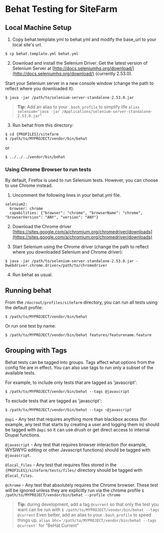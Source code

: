 # Behat Testing for SiteFarm

## Local Machine Setup
1. Copy behat.template.yml to behat.yml and modify the base_url to your local site's url.
```
$ cp behat.template.yml behat.yml
```

2. Download and install the Selenium Driver.
Get the latest version of Selenium Server at [http://docs.seleniumhq.org/download/](http://docs.seleniumhq.org/download/) (currently 2.53.0).

Start your Selenium server in a new console window (change the path to reflect where you downloaded it):
```
$ java -jar /path/to/selenium-server-standalone-2.53.0.jar
```

> **Tip:** Add an alias to your `.bash_profile` to simplify life
> `alias selenium="java -jar /Applications/selenium-server-standalone-2.53.0.jar"`

3. Run behat from this directory:
```
$ cd {PROFILES}/sitefarm
$ /path/to/MYPROJECT/vendor/bin/behat
```
or
```
$ ../../../vendor/bin/behat
```

### Using Chrome Browser to run tests
By default, Firefox is used to run Selenium tests. However, you can choose to use Chrome instead.

1. Uncomment the following lines in your behat.yml file.
```
selenium2:
  browser: chrome
  capabilities: {"browser": "chrome", "browserName": "chrome", "browserVersion": "ANY", "version": "ANY"}
```

2. Download the Chrome driver [https://sites.google.com/a/chromium.org/chromedriver/downloads](https://sites.google.com/a/chromium.org/chromedriver/downloads)

3. Start Selenium using the Chrome driver (change the path to reflect where you downloaded Selenium and Chrome driver):
```
$ java -jar /path/to/selenium-server-standalone-2.53.0.jar -Dwebdriver.chrome.driver=/path/to/chromedriver
```

4. Run behat as usual.


## Running behat

From the `/docroot/profiles/sitefarm` directory, you can run all tests using the default profile:
```
$ /path/to/MYPROJECT/vendor/bin/behat
```

Or run one test by name:
```
$ /path/to/MYPROJECT/vendor/bin/behat features/featurename.feature
```

## Grouping with Tags
Behat tests can be tagged into groups. Tags affect what options from the config file are in effect. You can also use tags to run only a subset of the available tests.

For example, to include only tests that are tagged as 'javascript':
```
$ /path/to/MYPROJECT/vendor/bin/behat --tags @javascript
```

To exclude tests that are tagged as 'javascript':
```
$ /path/to/MYPROJECT/vendor/bin/behat --tags ~@javascript
```

`@api` - Any test that requires anything more than blackbox access (for example, any test that starts by creating a user and logging them in) should be tagged with `@api` so it can use drush or get direct access to internal Drupal functions.

`@javascript` - Any test that requires browser interaction (for example, WYSIWYG editing or other Javascript functions) should be tagged with `@javascript`.

`@local_files` - Any test that requires files stored in the `{PROFILES}/sitefarm/tests/files/` directory should be tagged with `@local_files`.

`@chrome` - Any test that absolutely requires the Chrome browser. These test will be ignored unless they are explicitly run via the chrome profile `$ /path/to/MYPROJECT/vendor/bin/behat --profile chrome`

> **Tip:** during development, add a tag `@current` so that only the test you want can be run with `$ /path/to/MYPROJECT/vendor/bin/behat --tags @current`
> Even better, add an alias to your `.bash_profile` to speed things up.
> `alias bhc='/path/to/MYPROJECT/vendor/bin/behat --tags @current'` for "BeHat Current"
